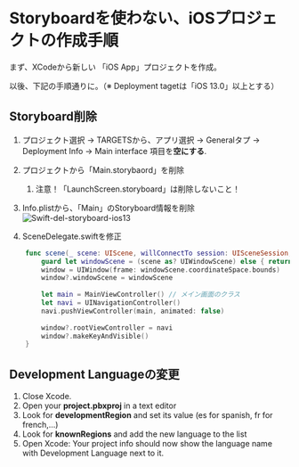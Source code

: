 # Storyboardを使わない、iOSプロジェクトの作成手順

まず、XCodeから新しい 「iOS App」プロジェクトを作成。

以後、下記の手順通りに。（※ Deployment tagetは「iOS 13.0」以上とする）

## Storyboard削除

1. プロジェクト選択 → TARGETSから、アプリ選択 → Generalタプ → Deployment Info → Main interface 項目を**空にする**.

1. プロジェクトから「Main.storybaord」を削除
   1. 注意！「LaunchScreen.storyboard」は削除しないこと！

1. Info.plistから、「Main」のStoryboard情報を削除<br/>
![Swift-del-storyboard-ios13](https://sizuha.github.io/devdog/images/Swift-del-storyboard-ios13.png)

1. SceneDelegate.swiftを修正
```swift
    func scene(_ scene: UIScene, willConnectTo session: UISceneSession, options connectionOptions: UIScene.ConnectionOptions) {
        guard let windowScene = (scene as? UIWindowScene) else { return }
        window = UIWindow(frame: windowScene.coordinateSpace.bounds)
        window?.windowScene = windowScene
        
        let main = MainViewController() // メイン画面のクラス
        let navi = UINavigationController()
        navi.pushViewController(main, animated: false)
        
        window?.rootViewController = navi        
        window?.makeKeyAndVisible()
    }
```

## Development Languageの変更

1. Close Xcode.
1. Open your **project.pbxproj** in a text editor
1. Look for **developmentRegion** and set its value (es for spanish, fr for french,...)
1. Look for **knownRegions** and add the new language to the list
1. Open Xcode: Your project info should now show the language name with Development Language next to it.
